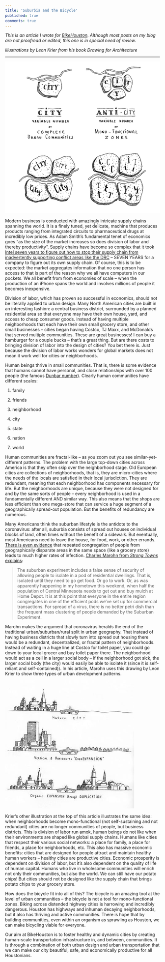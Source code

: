 ```yaml
---
title: 'Suburbia and the Bicycle'
published: true
comments: true
---
```


_This is an article I wrote for [BikeHouston](). Although most posts on my blog are not proofread or edited, this one is in special need of review._

_Illustrations by Leon Krier from his book Drawing for Architecture_

---

![Drawing by Leon Krier](/images/krier1.png)

Modern business is conducted with amazingly intricate supply chains spanning the world. It is a finely tuned, yet delicate, machine that produces products ranging from integrated circuits to pharmaceutical drugs at incredibly low prices. As Adam Smith’s fundamental tenet of economics goes “as the size of the market increases so does division of labor and thereby productivity”. Supply chains have become so complex that it took [Intel seven years to figure out how to stop their supply chain from inadvertently supporting conflict areas like the DRC](https://www.fastcompany.com/3055066/in-2016-intels-entire-supply-chain-will-be-conflict-free) – SEVEN YEARS for a company to figure out its own supply chain. Of course, this is to be expected: the market aggregates information that no one person has access to that is part of the reason why we all have computers in our pockets. We all benefit from from economies of scale – when the production of an iPhone spans the world and involves millions of people it becomes inexpensive.

Division of labor, which has proven so successful in economics, should not be literally applied to urban design. Many North American cities are built in an interesting fashion: a central business district, surrounded by a planned residential area so that everyone may have their own house, yard, and access to cheap consumer goods. Instead of having multiple neighborhoods that each have their own small grocery store, and other small businesses – cities began having Costco, TJ Maxx, and McDonalds that served multiple communities. These are great businesses! I can buy a hamburger for a couple bucks – that’s a great thing. But are there costs to bringing division of labor into the design of cities? You bet there is. Just because the division of labor works wonders for global markets does not mean it work well for cities or neighborhoods.

Human beings thrive in small communities. That is, there is some evidence that humans cannot have personal, and close relationships with over 100 people (the famous [Dunbar number](https://en.wikipedia.org/wiki/Dunbar%27s_number)). Clearly human communities have different scales:

1. family

2. friends

3. neighborhood

4. city

5. state

6. nation

7. world

Human communities are fractal-like – as you zoom out you see similar-yet-different patterns. The problem with the large top-down cities across America is that they often skip over the neighborhood stage. Old European cities are collections of neighborhoods, that is, they are micro-cities where the needs of the locals are satisfied in their local jurisdiction. They are redundant, meaning that each neighborhood has components necessary for life. But the neighborhoods are unique, because they were not designed for and by the same sorts of people – every neighborhood is used in a fundamentally different AND similar way. This also means that the shops are less efficient than one mega-store that can service a huge segment of a geographically spread-out population. But the benefits of redundancy are numerous.

Many Americans think the suburban lifestyle is the antidote to the coronavirus: after all, suburbia consists of spread out houses on individual blocks of land, often times without the benefit of a sidewalk. But eventually, most Americans need to leave the house, for food, work, or other errands. [There is even evidence](https://www.youtube.com/watch?v=gxAaO2rsdIs) that repeated congregation of people from geographically disparate areas in the same space (like a grocery store) leads to much higher rates of infection. [Charles Marohn from _Strong Towns_ explains](https://www.strongtowns.org/journal/2020/4/27/this-is-the-end-of-the-suburban-experiment):

> The suburban experiment includes a false sense of security of allowing people to isolate in a pod of residential dwellings. That is, isolated until they need to go get food. Or go to work. Or, as was apparently happening in my hometown this weekend, when half the population of Central Minnesota needs to get out and buy mulch at Home Depot. It is at this point that everyone in the entire region congregates in one of the efficient pods we’ve set up for commercial transactions. For spread of a virus, there is no better petri dish than the frequent mass clustering of people demanded by the Suburban Experiment.

Marohn makes the argument that coronavirus heralds the end of the traditional urban/suburban/rural split in urban geography. That instead of having business districts that slowly turn into spread out housing there would be a redundant, decentralized, or fractal pattern of neighborhoods. Instead of waiting in a huge line at Costco for toilet paper, you could go down to your local grocer and buy toilet paper there. The neighborhood would act as a cell in a larger social body – if the neighborhood got sick, the larger social body (the city) would easily be able to isolate it (since it is self-reliant and self-contained)). In his article, Marohn uses this drawing by Leon Krier to show three types of urban development patterns.

![Drawing by Leon Krier](/images/krier2.png)

Krier’s other illustration at the top of this article illustrates the same idea: when neighborhoods become mono-functional (not self-sustaining and not redundant) cities are no longer communities of people, but business districts. This is division of labor run amok, human beings do not like when their environments are shaped like global supply chains. Humans like cities that respect their various social networks: a place for family, a place for friends, a place for neighborhoods, etc. This also has massive economic benefits: cities that are designed for people attract and maintain healthy human workers – healthy cities are productive cities. Economic prosperity is dependent on division of labor, but it’s also dependent on the quality of life of human capital. Humans who live in wholesome communities will enrich not only their communities, but also the world. We can still have our potato chips! But cities should not be designed like the supply chain that brings potato chips to your grocery store.

How does the bicycle fit into all of this? The bicycle is an amazing tool at the level of urban communities – the bicycle is not a tool for mono-functional zones. Biking across distended highway cities is harrowing and incredibly dangerous. Houston has highways and inhuman decaying neighborhoods, but it also has thriving and active communities. There is hope that by building communities, even within an organism as sprawling as Houston, we can make bicycling viable for everyone.

Our aim at BikeHouston is to foster healthy and dynamic cities by creating human-scale transportation infrastructure in, and between, communities. It is through a combination of both urban design and urban transportation that we can make our city beautiful, safe, and economically productive for all Houstonians.